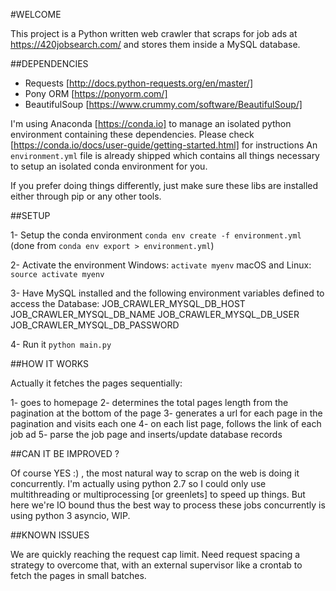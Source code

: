 #WELCOME

This project is a Python written web crawler that scraps for job ads at https://420jobsearch.com/ and stores them inside a MySQL database.

##DEPENDENCIES

- Requests [http://docs.python-requests.org/en/master/]
- Pony ORM [https://ponyorm.com/]
- BeautifulSoup [https://www.crummy.com/software/BeautifulSoup/]

I'm using Anaconda [https://conda.io] to manage an isolated python environment containing these dependencies. Please check [https://conda.io/docs/user-guide/getting-started.html] for instructions
An `environment.yml` file is already shipped which contains all things necessary to setup an isolated conda environment for you.

If you prefer doing things differently, just make sure these libs are installed either through pip or any other tools.

##SETUP

1- Setup the conda environment
`conda env create -f environment.yml` (done from `conda env export > environment.yml`)

2- Activate the environment
Windows: `activate myenv`
macOS and Linux: `source activate myenv`

3- Have MySQL installed and the following environment variables defined to access the Database:
  JOB_CRAWLER_MYSQL_DB_HOST
  JOB_CRAWLER_MYSQL_DB_NAME
  JOB_CRAWLER_MYSQL_DB_USER
  JOB_CRAWLER_MYSQL_DB_PASSWORD

4- Run it
`python main.py`

##HOW IT WORKS

Actually it fetches the pages sequentially:

1- goes to homepage
2- determines the total pages length from the pagination at the bottom of the page
3- generates a url for each page in the pagination and visits each one
4- on each list page, follows the link of each job ad
5- parse the job page and inserts/update database records

##CAN IT BE IMPROVED ?

Of course YES :) , the most natural way to scrap on the web is doing it concurrently.
I'm actually using python 2.7 so I could only use multithreading or multiprocessing [or greenlets] to speed up things. 
But here we're IO bound thus the best way to process these jobs concurrently is using python 3 asyncio, WIP.

##KNOWN ISSUES

We are quickly reaching the request cap limit. Need request spacing a strategy to overcome that, with an external supervisor like a crontab to fetch the pages in small batches.
